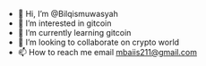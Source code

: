 - 👋 Hi, I’m @Bilqismuwasyah
- 👀 I’m interested in gitcoin
- 🌱 I’m currently learning gitcoin
- 💞️ I’m looking to collaborate on crypto world
- 📫 How to reach me email mbaiis211@gmail.com

<!---
Bilqismuwasyah/Bilqismuwasyah is a ✨ special ✨ repository because its `README.md` (this file) appears on your GitHub profile.
You can click the Preview link to take a look at your changes.
--->
